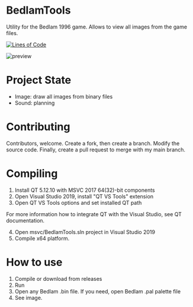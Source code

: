 # BedlamTools

Utility for the Bedlam 1996 game. Allows to view all images from the game files.

[![Lines of Code](https://tokei.rs/b1/github/8street/BedlamTools?category=code)](https://github.com/XAMPPRocky/tokei)

![preview](https://github.com/8street/BedlamTools/misc/bedlamtools.png)

# Project State

* Image: draw all images from binary files
* Sound: planning

# Contributing

Contributors, welcome. Create a fork, then create a branch. Modify the source code. Finally, create a pull request to merge with my main branch.

# Compiling

1. Install QT 5.12.10 with MSVC 2017 64(32)-bit components
2. Open Visual Studio 2019, install "QT VS Tools" extension
3. Open QT VS Tools options and set installed QT path 

For more information how to integrate QT with the Visual Studio, see QT documentation.

4. Open msvc/BedlamTools.sln project in Visual Studio 2019
5. Compile x64 platform.

# How to use

1. Compile or download from releases
2. Run
3. Open any Bedlam .bin file. If you need, open Bedlam .pal palette file
4. See image.